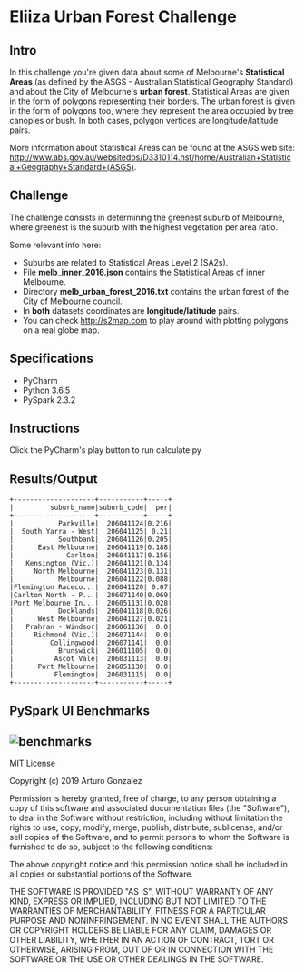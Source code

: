 # Eliiza Urban Forest Challenge

## Intro

In this challenge you're given data about some of Melbourne's **Statistical Areas** (as defined by the ASGS - Australian 
Statistical Geography Standard) and about the City of Melbourne's **urban forest**.  Statistical Areas are given in the form 
of polygons representing their borders.  The urban forest is given in the form of polygons too, where they represent 
the area occupied by tree canopies or bush.  In both cases, polygon vertices are longitude/latitude pairs.

More information about Statistical Areas can be found at the ASGS web site:
http://www.abs.gov.au/websitedbs/D3310114.nsf/home/Australian+Statistical+Geography+Standard+(ASGS).

## Challenge

The challenge consists in determining the greenest suburb of Melbourne, where greenest is the suburb with the highest 
vegetation per area ratio.

Some relevant info here:
- Suburbs are related to Statistical Areas Level 2 (SA2s).
- File **melb_inner_2016.json** contains the Statistical Areas of inner Melbourne.
- Directory **melb_urban_forest_2016.txt** contains the urban forest of the City of Melbourne council.
- In **both** datasets coordinates are **longitude/latitude** pairs.
- You can check http://s2map.com to play around with plotting polygons on a real globe map.

## Specifications

- PyCharm
- Python 3.6.5
- PySpark 2.3.2

## Instructions

Click the PyCharm's play button to run calculate.py

## Results/Output

```commandline
+--------------------+-----------+-----+
|         suburb_name|suburb_code|  per|
+--------------------+-----------+-----+
|           Parkville|  206041124|0.216|
|  South Yarra - West|  206041125| 0.21|
|           Southbank|  206041126|0.205|
|      East Melbourne|  206041119|0.188|
|             Carlton|  206041117|0.156|
|   Kensington (Vic.)|  206041121|0.134|
|     North Melbourne|  206041123|0.131|
|           Melbourne|  206041122|0.088|
|Flemington Raceco...|  206041120| 0.07|
|Carlton North - P...|  206071140|0.069|
|Port Melbourne In...|  206051131|0.028|
|           Docklands|  206041118|0.026|
|      West Melbourne|  206041127|0.021|
|   Prahran - Windsor|  206061136|  0.0|
|     Richmond (Vic.)|  206071144|  0.0|
|         Collingwood|  206071141|  0.0|
|           Brunswick|  206011105|  0.0|
|          Ascot Vale|  206031113|  0.0|
|      Port Melbourne|  206051130|  0.0|
|          Flemington|  206031115|  0.0|
+--------------------+-----------+-----+
```
## PySpark UI Benchmarks

![benchmarks](https://github.com/arturosolutions/challenge-urban-forest/benchmarks.png)
----

MIT License

Copyright (c) 2019 Arturo Gonzalez

Permission is hereby granted, free of charge, to any person obtaining a copy
of this software and associated documentation files (the "Software"), to deal
in the Software without restriction, including without limitation the rights
to use, copy, modify, merge, publish, distribute, sublicense, and/or sell
copies of the Software, and to permit persons to whom the Software is
furnished to do so, subject to the following conditions:

The above copyright notice and this permission notice shall be included in all
copies or substantial portions of the Software.

THE SOFTWARE IS PROVIDED "AS IS", WITHOUT WARRANTY OF ANY KIND, EXPRESS OR
IMPLIED, INCLUDING BUT NOT LIMITED TO THE WARRANTIES OF MERCHANTABILITY,
FITNESS FOR A PARTICULAR PURPOSE AND NONINFRINGEMENT. IN NO EVENT SHALL THE
AUTHORS OR COPYRIGHT HOLDERS BE LIABLE FOR ANY CLAIM, DAMAGES OR OTHER
LIABILITY, WHETHER IN AN ACTION OF CONTRACT, TORT OR OTHERWISE, ARISING FROM,
OUT OF OR IN CONNECTION WITH THE SOFTWARE OR THE USE OR OTHER DEALINGS IN THE
SOFTWARE.
